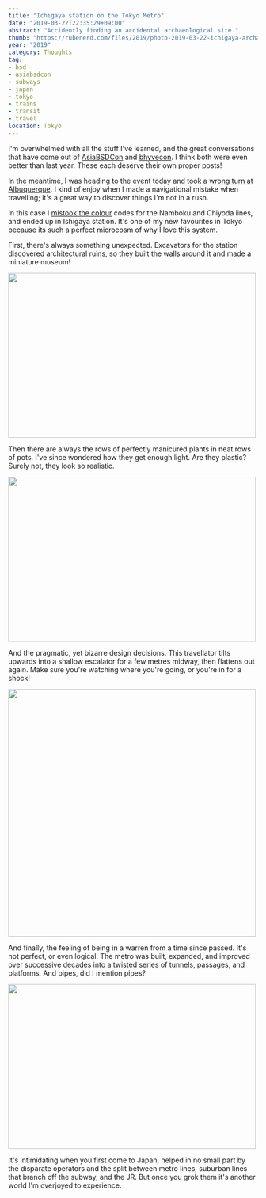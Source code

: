 ```yaml
---
title: "Ichigaya station on the Tokyo Metro"
date: "2019-03-22T22:35:29+09:00"
abstract: "Accidently finding an accidental archaeological site."
thumb: "https://rubenerd.com/files/2019/photo-2019-03-22-ichigaya-archaeology@1x.jpg"
year: "2019"
category: Thoughts
tag:
- bsd
- asiabsdcon
- subways
- japan
- tokyo
- trains
- transit
- travel
location: Tokyo
---
```

I'm overwhelmed with all the stuff I've learned, and the great conversations that have come out of [AsiaBSDCon] and [bhyvecon]. I think both were even better than last year. These each deserve their own proper posts!

In the meantime, I was heading to the event today and took a [wrong turn at Albuquerque]. I kind of enjoy when I made a navigational mistake when travelling; it's a great way to discover things I'm not in a rush.

In this case I [mistook the colour] codes for the Namboku and Chiyoda lines, and ended up in Ishigaya station. It's one of my new favourites in Tokyo because its such a perfect microcosm of why I love this system.

First, there's always something unexpected. Excavators for the station discovered architectural ruins, so they built the walls around it and made a miniature museum!

<p><img src="https://rubenerd.com/files/2019/photo-2019-03-22-ichigaya-archaeology@1x.jpg" srcset="https://rubenerd.com/files/2019/photo-2019-03-22-ichigaya-archaeology@1x.jpg 1x, https://rubenerd.com/files/2019/photo-2019-03-22-ichigaya-archaeology@2x.jpg 2x" alt="" style="width:500px; height:333px;" /></p>

Then there are always the rows of perfectly manicured plants in neat rows of pots. I've since wondered how they get enough light. Are they plastic? Surely not, they look so realistic.

<p><img src="https://rubenerd.com/files/2019/photo-2019-03-22-ichigaya-plants@1x.jpg" srcset="https://rubenerd.com/files/2019/photo-2019-03-22-ichigaya-plants@1x.jpg 1x, https://rubenerd.com/files/2019/photo-2019-03-22-ichigaya-plants@2x.jpg 2x" alt="" style="width:500px; height:333px;" /></p>

And the pragmatic, yet bizarre design decisions. This travellator tilts upwards into a shallow escalator for a few metres midway, then flattens out again. Make sure you're watching where you're going, or you're in for a shock!

<p><img src="https://rubenerd.com/files/2019/photo-2019-03-22-ichigaya-travellator@1x.jpg" srcset="https://rubenerd.com/files/2019/photo-2019-03-22-ichigaya-travellator@1x.jpg 1x, https://rubenerd.com/files/2019/photo-2019-03-22-ichigaya-travellator@2x.jpg 2x" alt="" style="width:500px" /></p>

And finally, the feeling of being in a warren from a time since passed. It's not perfect, or even logical. The metro was built, expanded, and improved over successive decades into a twisted series of tunnels, passages, and platforms. And pipes, did I mention pipes?

<p><img src="https://rubenerd.com/files/2019/photo-2019-03-22-ichigaya-warren@1x.jpg" srcset="https://rubenerd.com/files/2019/photo-2019-03-22-ichigaya-warren@1x.jpg 1x, https://rubenerd.com/files/2019/photo-2019-03-22-ichigaya-warren@2x.jpg 2x" alt="" style="width:500px; height:333px;" /></p>

It's intimidating when you first come to Japan, helped in no small part by the disparate operators and the split between metro lines, suburban lines that branch off the subway, and the JR. But once you grok them it's another world I'm overjoyed to experience.

[wrong turn at Albuquerque]: https://tvtropes.org/pmwiki/pmwiki.php/Main/WrongTurnAtAlbuquerque
[mistook the colour]: https://twitter.com/Rubenerd/status/1108915283501023233
[bhyvecon]: http://bhyvecon.org/
[asiabsdcon]: http://2019.asiabsdcon.org/

